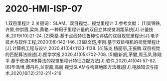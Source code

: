 # 2020-HMI-ISP-07
1.双目里程计
2.关键词：SLAM、双目视觉、视觉里程计
3.参考文献：
[1]吴锦铁,许原,仲崇霞,梁炜,黄艳.一种用于里程计量的双目立体视觉测距系统[J].计量技术,2019(10):21-24.
[2]荣燊.基于点线特征鲁棒性评估的双目视觉里程计[J].电子技术与软件工程,2020(08):142-146.
[3]赵文恺,李刚.基于双目相机的视觉里程计[J].计算机工程与设计,2020,41(04):1133-1138.
[4]陈炎,杨丽丽,王振鹏.双目视觉的匹配算法综述[J].图学学报,2020,41(05):702-708.
[5]殷新凯,茅健,周玉凤,陈晓平.基于改进ORB算法的视觉里程计特征匹配方法[J].软件,2020,41(04):57-62.
[6]毕浩博,谭丹丹,兰崇嘉,高丽.视觉SLAM与构建地图方法概述[J].电脑知识与技术,2020,16(12):210-211+216
